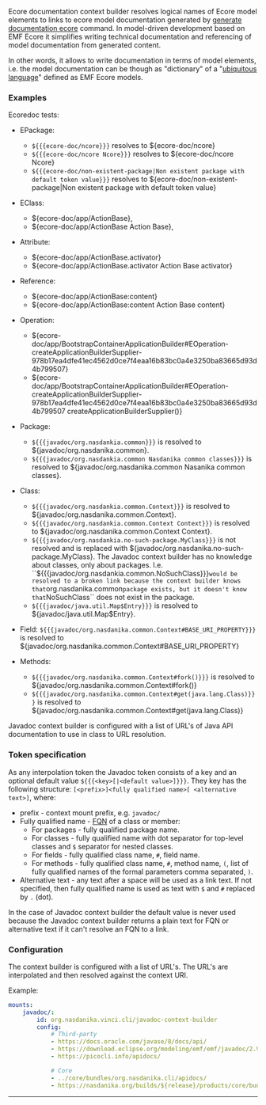Ecore documentation context builder resolves logical names of Ecore model elements to links to ecore model documentation generated by [generate documentation ecore](${base-uri}reference/cli/nsd/vinci/generate/documentation/ecore.html) command.
In model-driven development based on EMF Ecore it simplifies writing technical documentation and referencing of model documentation from generated content.

In other words, it allows to write documentation in terms of model elements, i.e. the model documentation can be though as "dictionary" of a "[ubiquitous language](https://martinfowler.com/bliki/UbiquitousLanguage.html)" defined as EMF Ecore models.  

### Examples

Ecoredoc tests:

* EPackage: 
    * ``${{{ecore-doc/ncore}}}`` resolves to ${ecore-doc/ncore}
    * ``${{{ecore-doc/ncore Ncore}}}`` resolves to ${ecore-doc/ncore Ncore}
    * ``${{{ecore-doc/non-existent-package|Non existent package with default token value}}}`` resolves to ${ecore-doc/non-existent-package|Non existent package with default token value}
* EClass: 
    * ${ecore-doc/app/ActionBase}, 
    * ${ecore-doc/app/ActionBase Action Base}, 
* Attribute: 
    * ${ecore-doc/app/ActionBase.activator}
    * ${ecore-doc/app/ActionBase.activator Action Base activator}
* Reference: 
    * ${ecore-doc/app/ActionBase:content}
    * ${ecore-doc/app/ActionBase:content Action Base content}
* Operation: 
    * ${ecore-doc/app/BootstrapContainerApplicationBuilder#EOperation-createApplicationBuilderSupplier-978b17ea4dfe41ec4562d0ce7f4eaa16b83bc0a4e3250ba83665d93d4b799507}
    * ${ecore-doc/app/BootstrapContainerApplicationBuilder#EOperation-createApplicationBuilderSupplier-978b17ea4dfe41ec4562d0ce7f4eaa16b83bc0a4e3250ba83665d93d4b799507 createApplicationBuilderSupplier()}


* Package:
    * ``${{{javadoc/org.nasdankia.common}}}`` is resolved to ${javadoc/org.nasdanika.common}.
    * ``${{{javadoc/org.nasdankia.common Nasdanika common classes}}}`` is resolved to ${javadoc/org.nasdanika.common Nasanika common classes}.
* Class:
    * ``${{{javadoc/org.nasdankia.common.Context}}}`` is resolved to ${javadoc/org.nasdanika.common.Context}.
    * ``${{{javadoc/org.nasdankia.common.Context Context}}}`` is resolved to ${javadoc/org.nasdanika.common.Context Context}.
    * ``${{{javadoc/org.nasdankia.no-such-package.MyClass}}}`` is not resolved and is replaced with ${javadoc/org.nasdanika.no-such-package.MyClass}. The Javadoc context builder has no knowledge about classes, only about packages. I.e. ``${{{javadoc/org.nasdankia.common.NoSuchClass}}}`` would be resolved to a broken link because the context builder knows that ``org.nasdanika.common`` package exists, but it doesn't know that ``NoSuchClass`` does not exist in the package. 
    * ``${{{javadoc/java.util.Map$Entry}}}`` is resolved to ${javadoc/java.util.Map$Entry}.    
* Field: ``${{{javadoc/org.nasdanika.common.Context#BASE_URI_PROPERTY}}}`` is resolved to ${javadoc/org.nasdanika.common.Context#BASE_URI_PROPERTY}
* Methods: 
    * ``${{{javadoc/org.nasdanika.common.Context#fork()}}}`` is resolved to ${javadoc/org.nasdanika.common.Context#fork()}
    * ``${{{javadoc/org.nasdanika.common.Context#get(java.lang.Class)}}}`` is resolved to ${javadoc/org.nasdanika.common.Context#get(java.lang.Class)}
 
Javadoc context builder is configured with a list of URL's of Java API documentation to use in class to URL resolution.

### Token specification

As any interpolation token the Javadoc token consists of a key and an optional default value ``${{{<key>[|<default value>]}}}``.
They key has the following structure: ``[<prefix>]<fully qualified name>[ <alternative text>]``, where:

* prefix - context mount prefix, e.g. ``javadoc/``
* Fully qualified name - [FQN](https://en.wikipedia.org/wiki/Fully_qualified_name) of a class or member:
    * For packages - fully qualified package name.
    * For classes - fully qualified name with dot separator for top-level classes and ``$`` separator for nested classes.
    * For fields - fully qualified class name, ``#``, field name.
    * For methods - fully qualified class name, ``#``, method name, ``(``, list of fully qualified names of the formal parameters comma separated, ``)``.
* Alternative text - any text after a space will be used as a link text. If not specified, then fully qualified name is used as text with ``$`` and ``#`` replaced by ``.`` (dot).

In the case of Javadoc context builder the default value is never used because the Javadoc context builder returns a plain text for FQN or alternative text if it can't resolve an FQN to a link.          
 
### Configuration

The context builder is configured with a list of URL's. The URL's are interpolated and then resolved against the context URI.

Example:

```yaml
mounts:
    javadoc/:
        id: org.nasdanika.vinci.cli/javadoc-context-builder
        config:
            # Third-party
            - https://docs.oracle.com/javase/8/docs/api/
            - https://download.eclipse.org/modeling/emf/emf/javadoc/2.9.0/
            - https://picocli.info/apidocs/

            # Core
            - ../core/bundles/org.nasdanika.cli/apidocs/
            - https://nasdanika.org/builds/${release}/products/core/bundles/org.nasdanika.common/apidocs/
```


---
